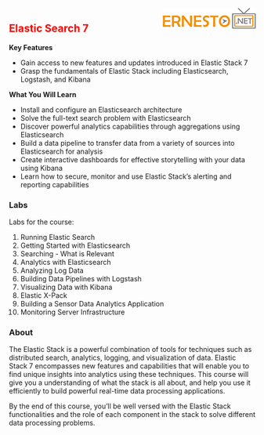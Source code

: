 <img align="right" src="./images/logo.png">

<h2><span style="color:red;">Elastic Search 7</span></h2>


**Key Features**

- Gain access to new features and updates introduced in Elastic Stack 7
- Grasp the fundamentals of Elastic Stack including Elasticsearch, Logstash, and Kibana


**What You Will Learn**

- Install and configure an Elasticsearch architecture
- Solve the full-text search problem with Elasticsearch
- Discover powerful analytics capabilities through aggregations using Elasticsearch
- Build a data pipeline to transfer data from a variety of sources into Elasticsearch for analysis
- Create interactive dashboards for effective storytelling with your data using Kibana
- Learn how to secure, monitor and use Elastic Stack’s alerting and reporting capabilities



### Labs

Labs for the course:

1. Running Elastic Search
2. Getting Started with Elasticsearch
3. Searching - What is Relevant
4. Analytics with Elasticsearch
5. Analyzing Log Data
6. Building Data Pipelines with Logstash
7. Visualizing Data with Kibana
8. Elastic X-Pack
9. Building a Sensor Data Analytics Application
10. Monitoring Server Infrastructure


### About

The Elastic Stack is a powerful combination of tools for techniques such as distributed search, analytics, logging, and visualization of data. Elastic Stack 7 encompasses new features and capabilities that will enable you to find unique insights into analytics using these techniques. This course will give you a  understanding of what the stack is all about, and help you use it efficiently to build powerful real-time data processing applications.

By the end of this course, you’ll be well versed with the Elastic Stack functionalities and the role of each component in the stack to solve different data processing problems.